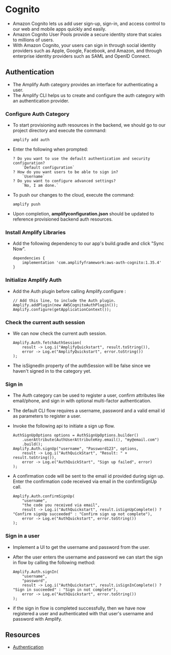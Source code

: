 # Cognito
- Amazon Cognito lets us add user sign-up, sign-in, and access control to our web and mobile apps quickly and easily.  
- Amazon Cognito User Pools provide a secure identity store that scales to millions of users.  
- With Amazon Cognito, your users can sign in through social identity providers such as Apple, Google, Facebook, and Amazon, and through enterprise identity providers such as SAML and OpenID Connect.  
## Authentication  
- The Amplify Auth category provides an interface for authenticating a user.  
- The Amplify CLI helps us to create and configure the auth category with an authentication provider.  
### Configure Auth Category  
- To start provisioning auth resources in the backend, we should go to our project directory and execute the command:

   ```
   amplify add auth
   ```
- Enter the following when prompted:  

   ```
   ? Do you want to use the default authentication and security configuration?
       `Default configuration`
   ? How do you want users to be able to sign in?
       `Username`
   ? Do you want to configure advanced settings?
       `No, I am done.`
   ```
- To push our changes to the cloud, execute the command:  

   ```
   amplify push
   ```
- Upon completion, **amplifyconfiguration.json** should be updated to reference provisioned backend auth resources.  

### Install Amplify Libraries  
- Add the following dependency to our app's build.gradle and click "Sync Now".

   ```
   dependencies {
       implementation 'com.amplifyframework:aws-auth-cognito:1.35.4'
   }
   ```  
### Initialize Amplify Auth 
- Add the Auth plugin before calling Amplify.configure :

   ```
   // Add this line, to include the Auth plugin.
   Amplify.addPlugin(new AWSCognitoAuthPlugin());
   Amplify.configure(getApplicationContext());
   ```  
### Check the current auth session  
- We can now check the current auth session.  

   ```
   Amplify.Auth.fetchAuthSession(
       result -> Log.i("AmplifyQuickstart", result.toString()),
       error -> Log.e("AmplifyQuickstart", error.toString())
   );
   ```  
- The isSignedIn property of the authSession will be false since we haven't signed in to the category yet.  

### Sign in  
- The Auth category can be used to register a user, confirm attributes like email/phone, and sign in with optional multi-factor authentication.  
- The default CLI flow requires a username, password and a valid email id as parameters to register a user.  
- Invoke the following api to initiate a sign up flow.  

   ```
   AuthSignUpOptions options = AuthSignUpOptions.builder()
       .userAttribute(AuthUserAttributeKey.email(), "my@email.com")
       .build();
   Amplify.Auth.signUp("username", "Password123", options,
       result -> Log.i("AuthQuickStart", "Result: " + result.toString()),
       error -> Log.e("AuthQuickStart", "Sign up failed", error)
   );
   
- A confirmation code will be sent to the email id provided during sign up. Enter the confirmation code received via email in the confirmSignUp call.  

   ```
   Amplify.Auth.confirmSignUp(
       "username",
       "the code you received via email",
       result -> Log.i("AuthQuickstart", result.isSignUpComplete() ? "Confirm signUp succeeded" : "Confirm sign up not complete"),
       error -> Log.e("AuthQuickstart", error.toString())
   );
   ```
### Sign in a user  
- Implement a UI to get the username and password from the user.  
- After the user enters the username and password we can start the sign in flow by calling the following method:  

   ```
   Amplify.Auth.signIn(
       "username",
       "password",
       result -> Log.i("AuthQuickstart", result.isSignInComplete() ? "Sign in succeeded" : "Sign in not complete"),
       error -> Log.e("AuthQuickstart", error.toString())
   );
   ```  
- if the sign in flow is completed successfully, then we have now registered a user and authenticated with that user's username and password with Amplify.  

## Resources 
- [Authentication](https://docs.amplify.aws/lib/auth/getting-started/q/platform/android/)
   
